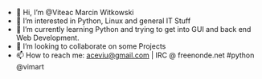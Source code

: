 - 👋 Hi, I’m @Viteac Marcin Witkowski
- 👀 I’m interested in Python, Linux and general IT Stuff
- 🌱 I’m currently learning Python and trying to get into GUI and back end Web Development.
- 💞️ I’m looking to collaborate on some Projects
- 📫 How to reach me: aceviu@gmail.com | IRC @ freenonde.net #python @vimart

<!---
Viteac/Viteac is a ✨ special ✨ repository because its `README.md` (this file) appears on your GitHub profile.
You can click the Preview link to take a look at your changes.
--->
